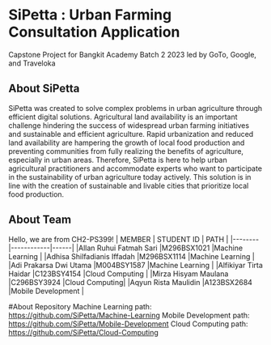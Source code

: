 # SiPetta : Urban Farming Consultation Application
Capstone Project for Bangkit Academy Batch 2 2023 led by GoTo, Google, and Traveloka

## About SiPetta
SiPetta was created to solve complex problems in urban agriculture through efficient digital solutions. Agricultural land availability is an important challenge hindering the success of widespread urban farming initiatives and sustainable and efficient agriculture. Rapid urbanization and reduced land availability are hampering the growth of local food production and preventing communities from fully realizing the benefits of agriculture, especially in urban areas. Therefore, SiPetta is here to help urban agricultural practitioners and accommodate experts who want to participate in the sustainability of urban agriculture today actively. This solution is in line with the creation of sustainable and livable cities that prioritize local food production.

## About Team
Hello, we are from CH2-PS399!
| MEMBER | STUDENT ID | PATH |
|--------|------------|------|
|Allan Ruhui Fatmah Sari |M296BSX1021 |Machine Learning |
|Adhisa Shilfadianis Iffadah |M296BSX1114 |Machine Learning |
|Adi Prakarsa Dwi Utama |M004BSY1587 |Machine Learning |
|Alfikiyar Tirta Haidar |C123BSY4154 |Cloud Computing |
|Mirza Hisyam Maulana |C296BSY3924 |Cloud Computing|
|Aqyun Rista Maulidin |A123BSX2684 |Mobile Development |

#About Repository
Machine Learning path: https://github.com/SiPetta/Machine-Learning
Mobile Development path: https://github.com/SiPetta/Mobile-Development
Cloud Computing path: https://github.com/SiPetta/Cloud-Computing
